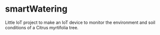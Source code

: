 # smartWatering
Little IoT project to make an IoT device to monitor the environment and soil conditions of a Citrus myrtifolia tree.

